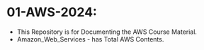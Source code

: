 # 01-AWS-2024:
- This Repository is for Documenting the AWS Course Material.
- Amazon_Web_Services - has Total AWS Contents.

